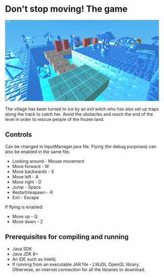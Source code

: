 # Don't stop moving! The game

<img src="https://raw.githubusercontent.com/LayoutXML/Dont-Stop-Moving.-The-Game/main/screenshot.png" alt="Game Screenshot">

The village has been turned to ice by an evil witch who has also set up traps along the track to catch her. Avoid the obstacles and reach the end of the level in order to rescue people of the frozen land.

## Controls

Can be changed in InputManager.java file. Flying (for debug purposes) can also be enabled in the same file.

* Looking around - Mouse movement
* Move forward - W
* Move backwards - S
* Move left - A
* Move right - D
* Jump - Space
* Restart/respawn - R
* Exit - Escape

If flying is enabled:
* Move up - Q
* Move down - Z

## Prerequisites for compiling and running

* Java SDK
* Java JDK 8+
* An IDE such as Intellij
* If running from an executable JAR file - LWJGL OpenGL library. Otherwise, an internet connection for all the libraries to download.
